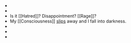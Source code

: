 -
-
- Is it [[Hatred]]? Disappointment? [[Rage]]?
- My [[Consciousness]] [slips]([[Slip]]) away and I fall into darkness.
-
-
-
